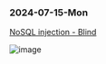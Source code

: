 ### 2024-07-15-Mon

[NoSQL injection - Blind](https://www.root-me.org/en/Challenges/Web-Server/NoSQL-injection-Blind)

![image](https://github.com/user-attachments/assets/a2dee2b4-5589-44fd-a43e-ba51e415af12)
